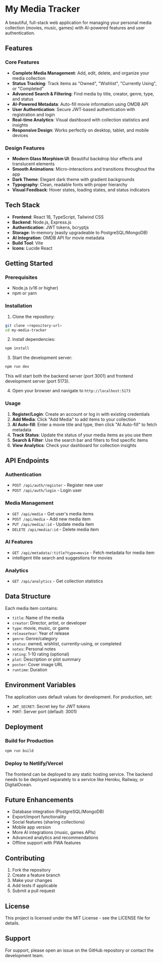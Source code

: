 # My Media Tracker

A beautiful, full-stack web application for managing your personal media collection (movies, music, games) with AI-powered features and user authentication.

## Features

### Core Features
- **Complete Media Management**: Add, edit, delete, and organize your media collection
- **Status Tracking**: Track items as "Owned", "Wishlist", "Currently Using", or "Completed"
- **Advanced Search & Filtering**: Find media by title, creator, genre, type, and status
- **AI-Powered Metadata**: Auto-fill movie information using OMDB API
- **User Authentication**: Secure JWT-based authentication with registration and login
- **Real-time Analytics**: Visual dashboard with collection statistics and insights
- **Responsive Design**: Works perfectly on desktop, tablet, and mobile devices

### Design Features
- **Modern Glass Morphism UI**: Beautiful backdrop blur effects and translucent elements
- **Smooth Animations**: Micro-interactions and transitions throughout the app
- **Dark Theme**: Elegant dark theme with gradient backgrounds
- **Typography**: Clean, readable fonts with proper hierarchy
- **Visual Feedback**: Hover states, loading states, and status indicators

## Tech Stack

- **Frontend**: React 18, TypeScript, Tailwind CSS
- **Backend**: Node.js, Express.js
- **Authentication**: JWT tokens, bcryptjs
- **Storage**: In-memory (easily upgradeable to PostgreSQL/MongoDB)
- **AI Integration**: OMDB API for movie metadata
- **Build Tool**: Vite
- **Icons**: Lucide React

## Getting Started

### Prerequisites
- Node.js (v16 or higher)
- npm or yarn

### Installation

1. Clone the repository:
```bash
git clone <repository-url>
cd my-media-tracker
```

2. Install dependencies:
```bash
npm install
```

3. Start the development server:
```bash
npm run dev
```

This will start both the backend server (port 3001) and frontend development server (port 5173).

4. Open your browser and navigate to `http://localhost:5173`

### Usage

1. **Register/Login**: Create an account or log in with existing credentials
2. **Add Media**: Click "Add Media" to add items to your collection
3. **AI Auto-fill**: Enter a movie title and type, then click "AI Auto-fill" to fetch metadata
4. **Track Status**: Update the status of your media items as you use them
5. **Search & Filter**: Use the search bar and filters to find specific items
6. **View Analytics**: Check your dashboard for collection insights

## API Endpoints

### Authentication
- `POST /api/auth/register` - Register new user
- `POST /api/auth/login` - Login user

### Media Management
- `GET /api/media` - Get user's media items
- `POST /api/media` - Add new media item
- `PUT /api/media/:id` - Update media item
- `DELETE /api/media/:id` - Delete media item

### AI Features
- `GET /api/metadata/:title?type=movie` - Fetch metadata for media item
-  intelligent title search and suggestions for movies

### Analytics
- `GET /api/analytics` - Get collection statistics

## Data Structure

Each media item contains:
- `title`: Name of the media
- `creator`: Director, artist, or developer
- `type`: movie, music, or game
- `releaseYear`: Year of release
- `genre`: Genre/category
- `status`: owned, wishlist, currently-using, or completed
- `notes`: Personal notes
- `rating`: 1-10 rating (optional)
- `plot`: Description or plot summary
- `poster`: Cover image URL
- `runtime`: Duration

## Environment Variables

The application uses default values for development. For production, set:
- `JWT_SECRET`: Secret key for JWT tokens
- `PORT`: Server port (default: 3001)

## Deployment

### Build for Production
```bash
npm run build
```

### Deploy to Netlify/Vercel
The frontend can be deployed to any static hosting service. The backend needs to be deployed separately to a service like Heroku, Railway, or DigitalOcean.

## Future Enhancements

- Database integration (PostgreSQL/MongoDB)
- Export/import functionality
- Social features (sharing collections)
- Mobile app version
- More AI integrations (music, games APIs)
- Advanced analytics and recommendations
- Offline support with PWA features

## Contributing

1. Fork the repository
2. Create a feature branch
3. Make your changes
4. Add tests if applicable
5. Submit a pull request

## License

This project is licensed under the MIT License - see the LICENSE file for details.

## Support

For support, please open an issue on the GitHub repository or contact the development team.